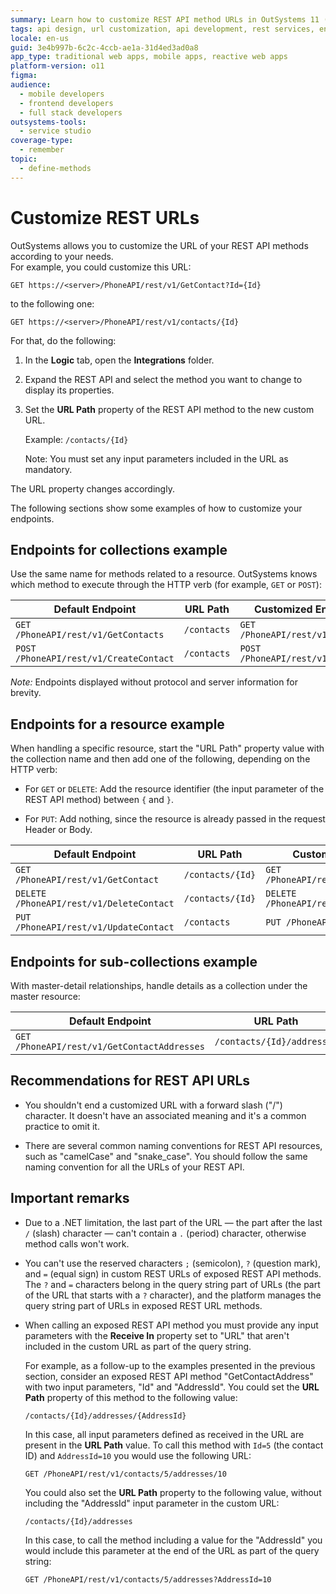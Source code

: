 ```yaml
---
summary: Learn how to customize REST API method URLs in OutSystems 11 (O11) to enhance API endpoint structures.
tags: api design, url customization, api development, rest services, endpoint configuration
locale: en-us
guid: 3e4b997b-6c2c-4ccb-ae1a-31d4ed3ad0a8
app_type: traditional web apps, mobile apps, reactive web apps
platform-version: o11
figma:
audience:
  - mobile developers
  - frontend developers
  - full stack developers
outsystems-tools:
  - service studio
coverage-type:
  - remember
topic:
  - define-methods
---
```


# Customize REST URLs


OutSystems allows you to customize the URL of your REST API methods according to your needs.  
For example, you could customize this URL:

`GET https://<server>/PhoneAPI/rest/v1/GetContact?Id={Id}`  

to the following one:

`GET https://<server>/PhoneAPI/rest/v1/contacts/{Id}`

For that, do the following:

1. In the **Logic** tab, open the **Integrations** folder.

1. Expand the REST API and select the method you want to change to display its properties.

1. Set the **URL Path** property of the REST API method to the new custom URL.

    Example: `/contacts/{Id}`

    Note: You must set any input parameters included in the URL as mandatory.

The URL property changes accordingly.

The following sections show some examples of how to customize your endpoints.

## Endpoints for collections example

Use the same name for methods related to a resource. OutSystems knows which method to execute through the HTTP verb (for example, `GET` or `POST`):

Default Endpoint | URL Path | Customized Endpoint
---|---|---
`GET /PhoneAPI/rest/v1/GetContacts` | `/contacts` | `GET /PhoneAPI/rest/v1/contacts`
`POST /PhoneAPI/rest/v1/CreateContact` | `/contacts`  | `POST /PhoneAPI/rest/v1/contacts`
  
_Note:_ Endpoints displayed without protocol and server information for brevity.

## Endpoints for a resource example

When handling a specific resource, start the "URL Path" property value with the collection name and then add one of the following, depending on the HTTP verb:

* For `GET` or `DELETE`: Add the resource identifier (the input parameter of the REST API method) between `{` and `}`.

* For `PUT`: Add nothing, since the resource is already passed in the request Header or Body.

Default Endpoint | URL Path | Customized Endpoint
---|---|---
`GET /PhoneAPI/rest/v1/GetContact` | `/contacts/{Id}`  | `GET /PhoneAPI/rest/v1/contacts/{Id}`
`DELETE /PhoneAPI/rest/v1/DeleteContact` | `/contacts/{Id}` | `DELETE /PhoneAPI/rest/v1/contacts/{Id}`
`PUT /PhoneAPI/rest/v1/UpdateContact` | `/contacts` | `PUT /PhoneAPI/rest/v1/contacts`

## Endpoints for sub-collections example

With master-detail relationships, handle details as a collection under the master resource:

Default Endpoint  |  URL Path  |  Customized Endpoint  
---|---|---  
`GET /PhoneAPI/rest/v1/GetContactAddresses` | `/contacts/{Id}/addresses` | `GET /PhoneAPI/rest/v1/contacts/{Id}/addresses`

## Recommendations for REST API URLs

* You shouldn't end a customized URL with a forward slash ("/") character. It doesn't have an associated meaning and it's a common practice to omit it.

* There are several common naming conventions for REST API resources, such as "camelCase" and "snake_case". You should follow the same naming convention for all the URLs of your REST API.

## Important remarks

* Due to a .NET limitation, the last part of the URL — the part after the last `/` (slash) character — can't contain a `.` (period) character, otherwise method calls won't work.

* You can't use the reserved characters `;` (semicolon), `?` (question mark), and `=` (equal sign) in custom REST URLs of exposed REST API methods.  
    The `?` and `=` characters belong in the query string part of URLs (the part of the URL that starts with a `?` character), and the platform manages the query string part of URLs in exposed REST URL methods.

* When calling an exposed REST API method you must provide any input parameters with the **Receive In** property set to "URL" that aren't included in the custom URL as part of the query string.

    For example, as a follow-up to the examples presented in the previous section, consider an exposed REST API method "GetContactAddress" with two input parameters, "Id" and "AddressId". You could set the **URL Path** property of this method to the following value:

    `/contacts/{Id}/addresses/{AddressId}`

    In this case, all input parameters defined as received in the URL are present in the **URL Path** value. To call this method with `Id=5` (the contact ID) and `AddressId=10` you would use the following URL:

    `GET /PhoneAPI/rest/v1/contacts/5/addresses/10`

    You could also set the **URL Path** property to the following value, without including the "AddressId" input parameter in the custom URL:

    `/contacts/{Id}/addresses`

    In this case, to call the method including a value for the "AddressId" you would include this parameter at the end of the URL as part of the query string:

    `GET /PhoneAPI/rest/v1/contacts/5/addresses?AddressId=10`
